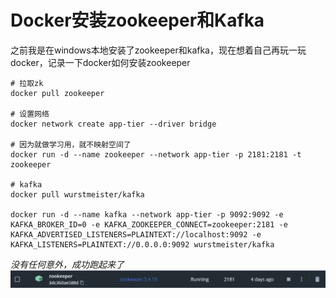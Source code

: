 # Docker安装zookeeper和Kafka
之前我是在windows本地安装了zookeeper和kafka，现在想着自己再玩一玩docker，记录一下docker如何安装zookeeper
```
# 拉取zk
docker pull zookeeper

# 设置网络
docker network create app-tier --driver bridge

# 因为就做学习用，就不映射空间了
docker run -d --name zookeeper --network app-tier -p 2181:2181 -t zookeeper

# kafka
docker pull wurstmeister/kafka

docker run -d --name kafka --network app-tier -p 9092:9092 -e KAFKA_BROKER_ID=0 -e KAFKA_ZOOKEEPER_CONNECT=zookeeper:2181 -e KAFKA_ADVERTISED_LISTENERS=PLAINTEXT://localhost:9092 -e KAFKA_LISTENERS=PLAINTEXT://0.0.0.0:9092 wurstmeister/kafka

```
*没有任何意外，成功跑起来了*
![image](./zookeeper.png)